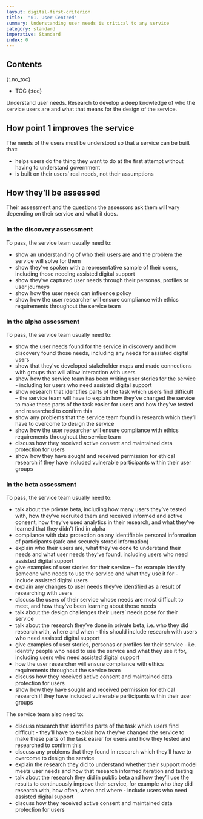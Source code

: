 ```yaml
---
layout: digital-first-criterion
title:  "01. User Centred"
summary: Understanding user needs is critical to any service
category: standard
imperative: Standard
index: 0
---
```


## Contents
{:.no_toc}
* TOC
{:toc}
<!--TOC max3-->

Understand user needs. Research to develop a deep knowledge of who the service users are and what that means for the design of the service.

## How point 1 improves the service

The needs of the users must be understood so that a service can be built that:

* helps users do the thing they want to do at the first attempt without having to understand government
* is built on their users’ real needs, not their assumptions

## How they’ll be assessed

Their assessment and the questions the assessors ask them will vary depending on their service and what it does.

### In the discovery assessment

To pass, the service team usually need to:

* show an understanding of who their users are and the problem the service will solve for them
* show they’ve spoken with a representative sample of their users, including those needing assisted digital support
* show they’ve captured user needs through their personas, profiles or user journeys
* show how the user needs can influence policy
* show how the user researcher will ensure compliance with ethics requirements throughout the service team

### In the alpha assessment

To pass, the service team usually need to:

* show the user needs found for the service in discovery and how discovery found those needs, including any needs for assisted digital users
* show that they’ve developed stakeholder maps and made connections with groups that will allow interaction with users
* show how the service team has been writing user stories for the service - including for users who need assisted digital support
* show research that identifies parts of the task which users find difficult – the service team will have to explain how they’ve changed the service to make these parts of the task easier for users and how they’ve tested and researched to confirm this
* show any problems that the service team found in research which they’ll have to overcome to design the service
* show how the user researcher will ensure compliance with ethics requirements throughout the service team
* discuss how they received active consent and maintained data protection for users
* show how they have sought and received permission for ethical research if they have included vulnerable participants within their user groups

### In the beta assessment

To pass, the service team usually need to:

* talk about the private beta, including how many users they’ve tested with, how they’ve recruited them and received informed and active consent, how they’ve used analytics in their research, and what they’ve learned that they didn’t find in alpha
* compliance with data protection on any identifiable personal information of participants (safe and securely stored information)
* explain who their users are, what they’ve done to understand their needs and what user needs they’ve found, including users who need assisted digital support
* give examples of user stories for their service – for example identify someone who needs to use the service and what they use it for - include assisted digital users
* explain any changes to user needs they’ve identified as a result of researching with users
* discuss the users of their service whose needs are most difficult to meet, and how they’ve been learning about those needs
* talk about the design challenges their users’ needs pose for their service
* talk about the research they’ve done in private beta, i.e. who they did research with, where and when - this should include research with users who need assisted digital support
* give examples of user stories, personas or profiles for their service - i.e. identify people who need to use the service and what they use it for, including users who need assisted digital support
* how the user researcher will ensure compliance with ethics requirements throughout the service team
* discuss how they received active consent and maintained data protection for users
* show how they have sought and received permission for ethical research if they have included vulnerable participants within their user groups

The service team also need to:

* discuss research that identifies parts of the task which users find difficult - they’ll have to explain how they’ve changed the service to make these parts of the task easier for users and how they tested and researched to confirm this
* discuss any problems that they found in research which they’ll have to overcome to design the service
* explain the research they did to understand whether their support model meets user needs and how that research informed iteration and testing
* talk about the research they did in public beta and how they’ll use the results to continuously improve their service, for example who they did research with, how often, when and where - include users who need assisted digital support
* discuss how they received active consent and maintained data protection for users
